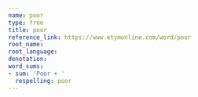 ```yaml
---
name: poor
type: free
title: poor
reference_link: https://www.etymonline.com/word/poor
root_name: 
root_language: 
denotation: 
word_sums:
- sum: 'Poor + '
  respelling: poor
---
```

